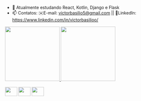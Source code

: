 - 🌱 Atualmente estudando React, Kotlin, Django e Flask
- 📫 Contatos: ✉️E-mail: victorbasilio5@gmail.com || 💼LinkedIn: https://www.linkedin.com/in/victorbasilioo/
<div>
  <a href="https://github.com/VictorbSilva/VictorbSilva">
    <img height="180cm" src="https://github-readme-stats.vercel.app/api?username=VictorbSilva&show_icons=true&theme=aura_dark&include_all_commits=true&count_private=true&cache_seconds=1800"/>
  </a>
  <a href="https://github.com/VictorbSilva/VictorbSilva">
    <img height="180cm" src="https://github-readme-stats-git-masterrstaa-rickstaa.vercel.app/api/top-langs/?username=VictorbSilva&layout=compact&theme=aura_dark"/>
  </a>
</div>
<div style="display: inline_block"><br>
  <img align="center" height="30" width="40" src="https://cdn.jsdelivr.net/gh/devicons/devicon@latest/icons/python/python-plain-wordmark.svg" />
  <img align="center" height="30" width="40" src="https://cdn.jsdelivr.net/gh/devicons/devicon@latest/icons/django/django-plain.svg" />
  <img align="center" height="30" width="40" src="https://cdn.jsdelivr.net/gh/devicons/devicon@latest/icons/djangorest/djangorest-original.svg" />
</div>
